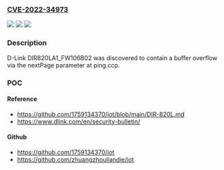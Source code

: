 ### [CVE-2022-34973](https://cve.mitre.org/cgi-bin/cvename.cgi?name=CVE-2022-34973)
![](https://img.shields.io/static/v1?label=Product&message=n%2Fa&color=blue)
![](https://img.shields.io/static/v1?label=Version&message=n%2Fa&color=blue)
![](https://img.shields.io/static/v1?label=Vulnerability&message=n%2Fa&color=brighgreen)

### Description

D-Link DIR820LA1_FW106B02 was discovered to contain a buffer overflow via the nextPage parameter at ping.ccp.

### POC

#### Reference
- https://github.com/1759134370/iot/blob/main/DIR-820L.md
- https://www.dlink.com/en/security-bulletin/

#### Github
- https://github.com/1759134370/iot
- https://github.com/zhuangzhouliandie/iot

